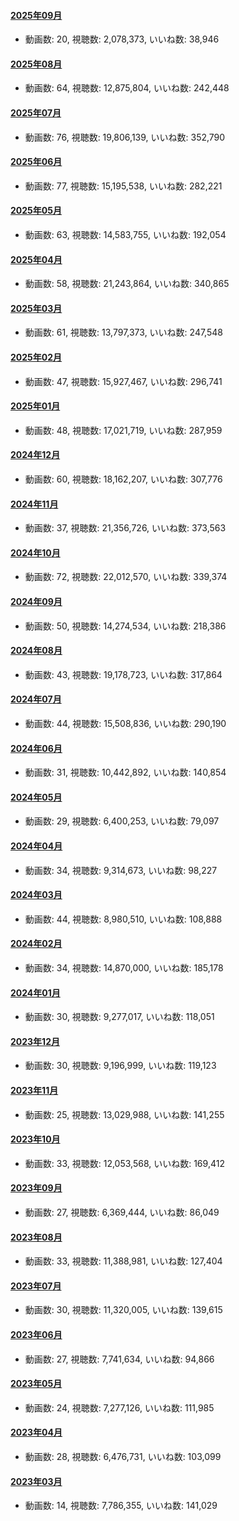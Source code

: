 #### [2025年09月](videos/202509 "wikilink")

-   動画数: 20, 視聴数: 2,078,373, いいね数: 38,946

#### [2025年08月](videos/202508 "wikilink")

-   動画数: 64, 視聴数: 12,875,804, いいね数: 242,448

#### [2025年07月](videos/202507 "wikilink")

-   動画数: 76, 視聴数: 19,806,139, いいね数: 352,790

#### [2025年06月](videos/202506 "wikilink")

-   動画数: 77, 視聴数: 15,195,538, いいね数: 282,221

#### [2025年05月](videos/202505 "wikilink")

-   動画数: 63, 視聴数: 14,583,755, いいね数: 192,054

#### [2025年04月](videos/202504 "wikilink")

-   動画数: 58, 視聴数: 21,243,864, いいね数: 340,865

#### [2025年03月](videos/202503 "wikilink")

-   動画数: 61, 視聴数: 13,797,373, いいね数: 247,548

#### [2025年02月](videos/202502 "wikilink")

-   動画数: 47, 視聴数: 15,927,467, いいね数: 296,741

#### [2025年01月](videos/202501 "wikilink")

-   動画数: 48, 視聴数: 17,021,719, いいね数: 287,959

#### [2024年12月](videos/202412 "wikilink")

-   動画数: 60, 視聴数: 18,162,207, いいね数: 307,776

#### [2024年11月](videos/202411 "wikilink")

-   動画数: 37, 視聴数: 21,356,726, いいね数: 373,563

#### [2024年10月](videos/202410 "wikilink")

-   動画数: 72, 視聴数: 22,012,570, いいね数: 339,374

#### [2024年09月](videos/202409 "wikilink")

-   動画数: 50, 視聴数: 14,274,534, いいね数: 218,386

#### [2024年08月](videos/202408 "wikilink")

-   動画数: 43, 視聴数: 19,178,723, いいね数: 317,864

#### [2024年07月](videos/202407 "wikilink")

-   動画数: 44, 視聴数: 15,508,836, いいね数: 290,190

#### [2024年06月](videos/202406 "wikilink")

-   動画数: 31, 視聴数: 10,442,892, いいね数: 140,854

#### [2024年05月](videos/202405 "wikilink")

-   動画数: 29, 視聴数: 6,400,253, いいね数: 79,097

#### [2024年04月](videos/202404 "wikilink")

-   動画数: 34, 視聴数: 9,314,673, いいね数: 98,227

#### [2024年03月](videos/202403 "wikilink")

-   動画数: 44, 視聴数: 8,980,510, いいね数: 108,888

#### [2024年02月](videos/202402 "wikilink")

-   動画数: 34, 視聴数: 14,870,000, いいね数: 185,178

#### [2024年01月](videos/202401 "wikilink")

-   動画数: 30, 視聴数: 9,277,017, いいね数: 118,051

#### [2023年12月](videos/202312 "wikilink")

-   動画数: 30, 視聴数: 9,196,999, いいね数: 119,123

#### [2023年11月](videos/202311 "wikilink")

-   動画数: 25, 視聴数: 13,029,988, いいね数: 141,255

#### [2023年10月](videos/202310 "wikilink")

-   動画数: 33, 視聴数: 12,053,568, いいね数: 169,412

#### [2023年09月](videos/202309 "wikilink")

-   動画数: 27, 視聴数: 6,369,444, いいね数: 86,049

#### [2023年08月](videos/202308 "wikilink")

-   動画数: 33, 視聴数: 11,388,981, いいね数: 127,404

#### [2023年07月](videos/202307 "wikilink")

-   動画数: 30, 視聴数: 11,320,005, いいね数: 139,615

#### [2023年06月](videos/202306 "wikilink")

-   動画数: 27, 視聴数: 7,741,634, いいね数: 94,866

#### [2023年05月](videos/202305 "wikilink")

-   動画数: 24, 視聴数: 7,277,126, いいね数: 111,985

#### [2023年04月](videos/202304 "wikilink")

-   動画数: 28, 視聴数: 6,476,731, いいね数: 103,099

#### [2023年03月](videos/202303 "wikilink")

-   動画数: 14, 視聴数: 7,786,355, いいね数: 141,029

